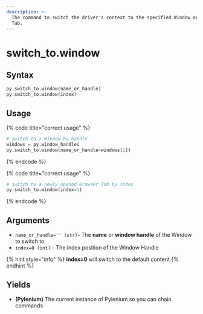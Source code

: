 ```yaml
---
description: >-
  The command to switch the driver's context to the specified Window or Browser
  Tab.
---
```


# switch\_to.window

## Syntax

```python
py.switch_to.window(name_or_handle)
py.switch_to.window(index)
```

## Usage

{% code title="correct usage" %}
```python
# switch to a Window by handle
windows = py.window_handles
py.switch_to.window(name_or_handle=windows[1])
```
{% endcode %}

{% code title="correct usage" %}
```python
# switch to a newly opened Browser Tab by index
py.switch_to.window(index=1)
```
{% endcode %}

## Arguments

* `name_or_handle='' (str)`- The **name** or **window handle** of the Window to switch to
* `index=0 (int)` - The index position of the Window Handle

{% hint style="info" %}
**index=0** will switch to the default content
{% endhint %}

## Yields

* **\(Pylenium\)** The current instance of Pylenium so you can chain commands

